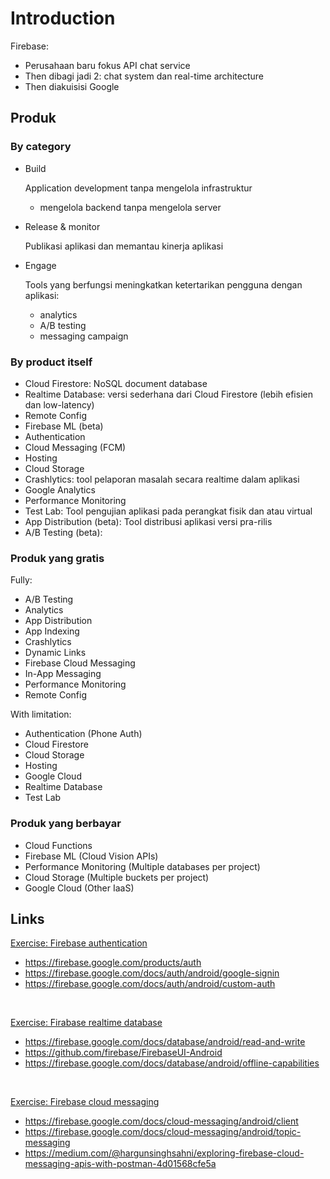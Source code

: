 # Introduction

Firebase:

- Perusahaan baru fokus API chat service
- Then dibagi jadi 2: chat system dan real-time architecture
- Then diakuisisi Google

## Produk

### By category

- Build

  Application development tanpa mengelola infrastruktur

  - mengelola backend tanpa mengelola server

- Release & monitor

  Publikasi aplikasi dan memantau kinerja aplikasi

- Engage

  Tools yang berfungsi meningkatkan ketertarikan pengguna dengan aplikasi:

  - analytics
  - A/B testing
  - messaging campaign

### By product itself

- Cloud Firestore: NoSQL document database
- Realtime Database: versi sederhana dari Cloud Firestore (lebih efisien dan low-latency)
- Remote Config
- Firebase ML (beta)
- Authentication
- Cloud Messaging (FCM)
- Hosting
- Cloud Storage
- Crashlytics: tool pelaporan masalah secara realtime dalam aplikasi
- Google Analytics
- Performance Monitoring
- Test Lab: Tool pengujian aplikasi pada perangkat fisik dan atau virtual
- App Distribution (beta): Tool distribusi aplikasi versi pra-rilis
- A/B Testing (beta):

### Produk yang gratis

Fully:

- A/B Testing
- Analytics
- App Distribution
- App Indexing
- Crashlytics
- Dynamic Links
- Firebase Cloud Messaging
- In-App Messaging
- Performance Monitoring
- Remote Config

With limitation:

- Authentication (Phone Auth)
- Cloud Firestore
- Cloud Storage
- Hosting
- Google Cloud
- Realtime Database
- Test Lab

### Produk yang berbayar

- Cloud Functions
- Firebase ML (Cloud Vision APIs)
- Performance Monitoring (Multiple databases per project)
- Cloud Storage (Multiple buckets per project)
- Google Cloud (Other IaaS)

## Links

[Exercise: Firebase authentication](./MyFirebaseChat/app/src/main/java/com/dicoding/myfirebasechat/LoginActivity.kt)

- https://firebase.google.com/products/auth
- https://firebase.google.com/docs/auth/android/google-signin
- https://firebase.google.com/docs/auth/android/custom-auth

<br />

[Exercise: Firabase realtime database](./MyFirebaseChat/app/src/main/java/com/dicoding/myfirebasechat)

- https://firebase.google.com/docs/database/android/read-and-write
- https://github.com/firebase/FirebaseUI-Android
- https://firebase.google.com/docs/database/android/offline-capabilities

<br />

[//]: # "e9_eU-m4R5KxPrXu4_LoBb:APA91bGr_22tOIzGL2gsh0ytrosZtOf6JyC2s9NkVOCg8jeYxHhBcZvFP898f3bhSgEt34B3wi4demN46zHAEnO-U6pFsF3rWtNajWsLbYodYYKf19Y31KMSOPbn9jfueqNHTWHUPjFE"

[//]: # "FirebaseMessaging.getInstance().subscribeToTopic(\"chat\")"

[Exercise: Firebase cloud messaging](./MyFirebaseChat/app/src/main/java/com/dicoding/myfirebasechat/MyFirebaseMessagingService.kt)

- https://firebase.google.com/docs/cloud-messaging/android/client
- https://firebase.google.com/docs/cloud-messaging/android/topic-messaging
- https://medium.com/@hargunsinghsahni/exploring-firebase-cloud-messaging-apis-with-postman-4d01568cfe5a
